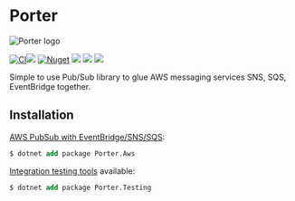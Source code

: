 # Porter

![Porter logo](https://raw.githubusercontent.com/lucasteles/Porter/master/logo.png)

[![CI](https://github.com/lucasteles/Porter/actions/workflows/ci.yml/badge.svg?branch=master)](https://github.com/lucasteles/Porter/actions/workflows/ci.yml)![](https://raw.githubusercontent.com/lucasteles/Porter/badges/badge_linecoverage.svg)
[![Nuget](https://img.shields.io/nuget/v/Porter.Aws.svg?style=flat)](https://www.nuget.org/packages/Porter.Aws)
![](https://raw.githubusercontent.com/lucasteles/Porter/badges/badge_branchcoverage.svg)
![](https://raw.githubusercontent.com/lucasteles/Porter/badges/test_report_badge.svg)
![](https://raw.githubusercontent.com/lucasteles/Porter/badges/lines_badge.svg)


Simple to use Pub/Sub library to glue AWS messaging services SNS, SQS, EventBridge together.


## Installation

[AWS PubSub with EventBridge/SNS/SQS](https://www.nuget.org/packages/Porter.Aws):

```ps
$ dotnet add package Porter.Aws
```


[Integration testing tools](https://www.nuget.org/packages/Porter.Testing) available:

```ps
$ dotnet add package Porter.Testing
```
